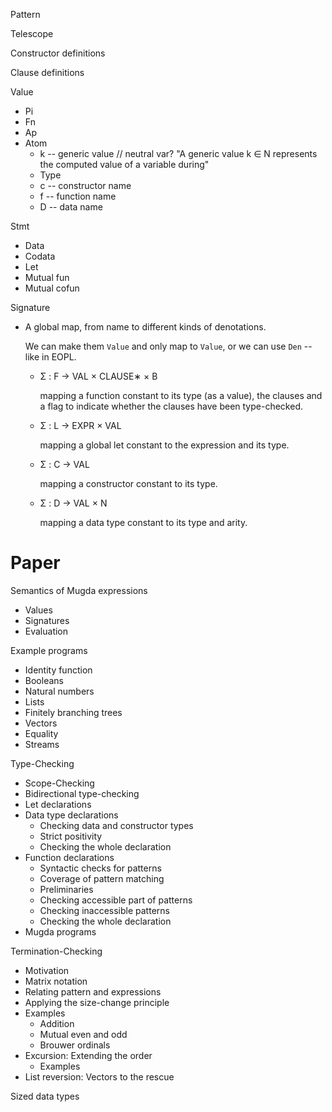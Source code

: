 Pattern

Telescope

Constructor definitions

Clause definitions

Value

- Pi
- Fn
- Ap
- Atom
  - k -- generic value // neutral var?
    "A generic value k ∈ N represents the computed value of a variable during"
  - Type
  - c -- constructor name
  - f -- function name
  - D -- data name

Stmt

- Data
- Codata
- Let
- Mutual fun
- Mutual cofun

Signature

- A global map, from name to different kinds of denotations.

  We can make them `Value` and only map to `Value`,
  or we can use `Den` -- like in EOPL.

  - Σ : F → VAL × CLAUSE∗ × B

    mapping a function constant to its type (as a value), the clauses and a
    flag to indicate whether the clauses have been type-checked.

  - Σ : L → EXPR × VAL

    mapping a global let constant to the expression and its type.

  - Σ : C → VAL

    mapping a constructor constant to its type.

  - Σ : D → VAL × N

    mapping a data type constant to its type and arity.

# Paper

Semantics of Mugda expressions

- Values
- Signatures
- Evaluation

Example programs

- Identity function
- Booleans
- Natural numbers
- Lists
- Finitely branching trees
- Vectors
- Equality
- Streams

Type-Checking

- Scope-Checking
- Bidirectional type-checking
- Let declarations
- Data type declarations
  - Checking data and constructor types
  - Strict positivity
  - Checking the whole declaration
- Function declarations
  - Syntactic checks for patterns
  - Coverage of pattern matching
  - Preliminaries
  - Checking accessible part of patterns
  - Checking inaccessible patterns
  - Checking the whole declaration
- Mugda programs

Termination-Checking

- Motivation
- Matrix notation
- Relating pattern and expressions
- Applying the size-change principle
- Examples
  - Addition
  - Mutual even and odd
  - Brouwer ordinals
- Excursion: Extending the order
  - Examples
- List reversion: Vectors to the rescue

Sized data types
